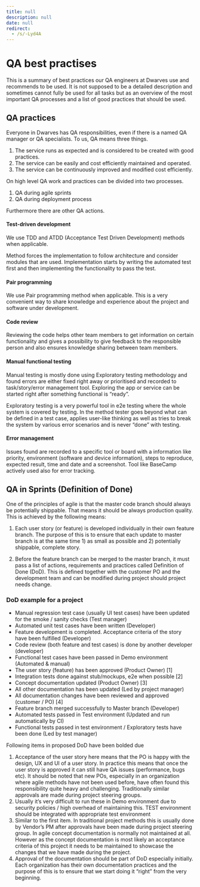 ```yaml
---
title: null
description: null
date: null
redirect:
  - /s/-Lyd4A
---
```


# QA best practises

This is a summary of best practices our QA engineers at Dwarves use and recommends to be used. It is not supposed to be a detailed description and sometimes cannot fully be used for all tasks but as an overview of the most important QA processes and a list of good practices that should be used.

## QA practices

Everyone in Dwarves has QA responsibilities, even if there is a named QA manager or QA specialists. To us, QA means three things.

1. The service runs as expected and is considered to be created with good practices.
2. The service can be easily and cost efficiently maintained and operated.
3. The service can be continuously improved and modified cost efficiently.

On high level QA work and practices can be divided into two processes.

1. QA during agile sprints
2. QA during deployment process

Furthermore there are other QA actions.

#### Test-driven development

We use TDD and ATDD (Acceptance Test Driven Development) methods when applicable.

Method forces the implementation to follow architecture and consider modules that are used. Implementation starts by writing the automated test first and then implementing the functionality to pass the test.

#### Pair programming

We use Pair programming method when applicable. This is a very convenient way to share knowledge and experience about the project and software under development.

#### Code review

Reviewing the code helps other team members to get information on certain functionality and gives a possibility to give feedback to the responsible person and also ensures knowledge sharing between team members.

#### Manual functional testing

Manual testing is mostly done using Exploratory testing methodology and found errors are either fixed right away or prioritised and recorded to task/story/error management tool. Exploring the app or service can be started right after something functional is “ready”.

Exploratory testing is a very powerful tool in e2e testing where the whole system is covered by testing. In the method tester goes beyond what can be defined in a test case, applies user-like thinking as well as tries to break the system by various error scenarios and is never “done” with testing.

#### Error management

Issues found are recorded to a specific tool or board with a information like priority, environment (software and device information), steps to reproduce, expected result, time and date and a screenshot.
Tool like BaseCamp actively used also for error tracking.

## QA in Sprints (Definition of Done)

One of the principles of agile is that the master code branch should always be potentially shippable. That means it should be always production quality. This is achieved by the following means:

1. Each user story (or feature) is developed individually in their own feature branch. The purpose of this is to ensure that each update to master branch is at the same time 1) as small as possible and 2) potentially shippable, complete story.

2. Before the feature branch can be merged to the master branch, it must pass a list of actions, requirements and practices called Definition of Done (DoD). This is defined together with the customer PO and the development team and can be modified during project should project needs change.

### DoD example for a project

- Manual regression test case (usually UI test cases) have been updated for the smoke / sanity checks (Test manager)
- Automated unit test cases have been written (Developer)
- Feature development is completed. Acceptance criteria of the story have been fulfilled (Developer)
- Code review (both feature and test cases) is done by another developer (developer)
- Functional test cases have been passed in Demo environment (Automated & manual)
- The user story (feature) has been approved (Product Owner) [1]
- Integration tests done against stub/mockups, e2e when possible [2]
- Concept documentation updated (Product Owner) [3]
- All other documentation has been updated (Led by project manager)
- All documentation changes have been reviewed and approved (customer / PO) [4]
- Feature branch merged successfully to Master branch (Developer)
- Automated tests passed in Test environment (Updated and run automatically by CI)
- Functional tests passed in test environment / Exploratory tests have been done (Led by test manager)

Following items in proposed DoD have been bolded due

1. Acceptance of the user story here means that the PO is happy with the design, UX and UI of a user story. In practice this means that once the user story is approved it can still have QA issues (performance, bugs etc). It should be noted that new POs, especially in an organization where agile methods have not been used before, have often found this responsibility quite heavy and challenging. Traditionally similar approvals are made during project steering groups.
2. Usually it’s very difficult to run these in Demo environment due to security policies / high overhead of maintaining this. TEST environment should be integrated with appropriate test environment
3. Similar to the first item. In traditional project methods this is usually done by Vendor’s PM after approvals have been made during project steering group. In agile concept documentation is normally not maintained at all. However as the concept documentation is most likely an acceptance criteria of this project it needs to be maintained to showcase the changes that we have made during the project.
4. Approval of the documentation should be part of DoD especially initially. Each organization has their own documentation practices and the purpose of this is to ensure that we start doing it “right” from the very beginning.
